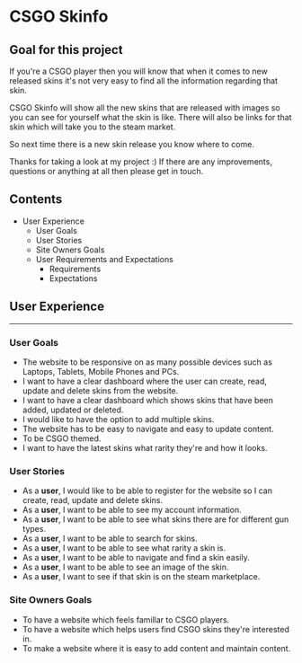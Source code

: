 # **CSGO Skinfo**

## **Goal for this project**

If you're a CSGO player then you will know that when it comes to new released skins it's not very easy to find all the information regarding that skin.

CSGO Skinfo will show all the new skins that are released with images so you can see for yourself what the skin is like. There will also be links for that skin which will take you to the steam market. 

So next time there is a new skin release you know where to come.

Thanks for taking a look at my project :) 
If there are any improvements, questions or anything at all then please get in touch.


## Contents 
* User Experience
    * User Goals
    * User Stories
    * Site Owners Goals
    * User Requirements and Expectations
        * Requirements
        * Expectations

## User Experience
---
### **User Goals**

* The website to be responsive on as many possible devices such as Laptops, Tablets, Mobile Phones and PCs.
* I want to have a clear dashboard where the user can create, read, update and delete skins from the website.
* I want to have a clear dashboard which shows skins that have been added, updated or deleted.
* I would like to have the option to add multiple skins.
* The website has to be easy to navigate and easy to update content.
* To be CSGO themed.
* I want to have the latest skins what rarity they're and how it looks.

### **User Stories**

* As a **user**, I would like to be able to register for the website so I can create, read, update and delete skins.
* As a **user**, I want to be able to see my account information.
* As a **user**, I want to be able to see what skins there are for different gun types.
* As a **user**, I want to be able to search for skins.
* As a **user**, I want to be able to see what rarity a skin is.
* As a **user**, I want to be able to navigate and find a skin easily.
* As a **user**, I want to be able to see an image of the skin.
* As a **user**, I want to see if that skin is on the steam marketplace.

### **Site Owners Goals**

* To have a website which feels famillar to CSGO players.
* To have a website which helps users find CSGO skins they're interested in.
* To make a website where it is easy to add content and maintain content.


